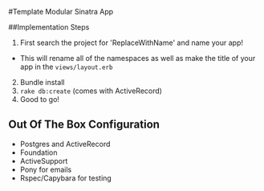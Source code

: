#Template Modular Sinatra App

##Implementation Steps
1. First search the project for 'ReplaceWithName' and name your app!
  * This will rename all of the namespaces as well as make the title of your app in the `views/layout.erb`
2. Bundle install
3. `rake db:create` (comes with ActiveRecord)
4. Good to go!

## Out Of The Box Configuration
* Postgres and ActiveRecord
* Foundation
* ActiveSupport
* Pony for emails
* Rspec/Capybara for testing
